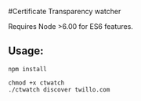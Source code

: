 #Certificate Transparency watcher

Requires Node >6.00 for ES6 features.

## Usage:


    npm install

    chmod +x ctwatch
	./ctwatch discover twillo.com